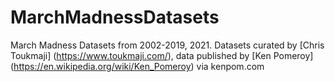 # MarchMadnessDatasets
March Madness Datasets from 2002-2019, 2021. Datasets curated by [Chris Toukmaji] (https://www.toukmaji.com/), data published by [Ken Pomeroy] (https://en.wikipedia.org/wiki/Ken_Pomeroy) via kenpom.com 

